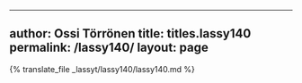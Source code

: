 
---
author: Ossi Törrönen
title: titles.lassy140
permalink: /lassy140/
layout: page
---
{% translate_file _lassyt/lassy140/lassy140.md %}